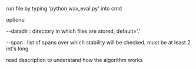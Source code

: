 run file by typing 'python wav_eval.py' into cmd


options:

--datadir : directory in which files are stored, default='.'
  
--span : list of spans over which stability will be checked, must be at least 2 int's long
  
  
read description to understand how the algorithm works
